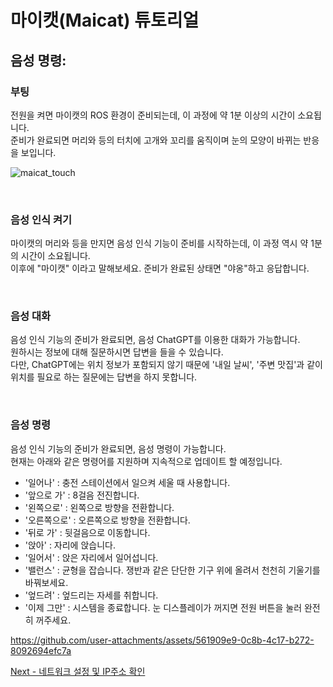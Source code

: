 # 마이캣(Maicat) 튜토리얼
## 음성 명령:

### 부팅
전원을 켜면 마이캣의 ROS 환경이 준비되는데, 이 과정에 약 1분 이상의 시간이 소요됩니다.<br/>
준비가 완료되면 머리와 등의 터치에 고개와 꼬리를 움직이며 눈의 모양이 바뀌는 반응을 보입니다.

![maicat_touch](https://github.com/user-attachments/assets/b4aabfa0-1925-4134-a863-cae9a354c9da)


&nbsp;
### 음성 인식 켜기
마이캣의 머리와 등을 만지면 음성 인식 기능이 준비를 시작하는데, 이 과정 역시 약 1분의 시간이 소요됩니다.<br/>
이후에 "마이캣" 이라고 말해보세요. 준비가 완료된 상태면 "야옹"하고 응답합니다.

&nbsp;
### 음성 대화
음성 인식 기능의 준비가 완료되면, 음성 ChatGPT를 이용한 대화가 가능합니다.<br/>
원하시는 정보에 대해 질문하시면 답변을 들을 수 있습니다.<br/>
다만, ChatGPT에는 위치 정보가 포함되지 않기 때문에 '내일 날씨', '주변 맛집'과 같이 위치를 필요로 하는 질문에는 답변을 하지 못합니다.

&nbsp;
### 음성 명령
음성 인식 기능의 준비가 완료되면, 음성 명령이 가능합니다.<br/>
현재는 아래와 같은 명령어를 지원하며 지속적으로 업데이트 할 예정입니다.<br/>
- '일어나' : 충전 스테이션에서 일으켜 세울 때 사용합니다.
- '앞으로 가' : 8걸음 전진합니다.
- '왼쪽으로' : 왼쪽으로 방향을 전환합니다.
- '오른쪽으로' : 오른쪽으로 방향을 전환합니다.
- '뒤로 가' : 뒷걸음으로 이동합니다.
- '앉아' : 자리에 앉습니다.
- '일어서' : 앉은 자리에서 일어섭니다.
- '밸런스' : 균형을 잡습니다. 쟁반과 같은 단단한 기구 위에 올려서 천천히 기울기를 바꿔보세요.
- '엎드려' : 엎드리는 자세를 취합니다.
- '이제 그만' : 시스템을 종료합니다. 눈 디스플레이가 꺼지면 전원 버튼을 눌러 완전히 꺼주세요.

https://github.com/user-attachments/assets/561909e9-0c8b-4c17-b272-8092694efc7a


[Next - 네트워크 설정 및 IP주소 확인](../01_maicat_network/README.md)

&nbsp;
